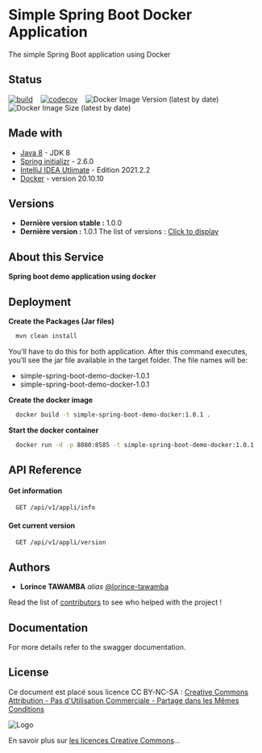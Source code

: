 # Simple Spring Boot Docker Application

The simple Spring Boot application using Docker 

## Status

[![build](https://github.com/geekymon2/carmarketplace-car-info-svc/actions/workflows/build.yml/badge.svg)](https://github.com/geekymon2/carmarketplace-car-info-svc/actions/workflows/build.yml) &nbsp;&nbsp; [![codecov](https://codecov.io/gh/geekymon2/carmarketplace-car-info-svc/branch/main/graph/badge.svg?token=LH7ATDIHTB)](https://codecov.io/gh/geekymon2/carmarketplace-car-info-svc) &nbsp;&nbsp; ![Docker Image Version (latest by date)](https://img.shields.io/docker/v/geekymon2/cm-car-info-svc) &nbsp;&nbsp; ![Docker Image Size (latest by date)](https://img.shields.io/docker/image-size/geekymon2/cm-car-info-svc)


## Made with

* [Java 8](https://www.java.com/fr/download/) - JDK 8
* [Spring initializr](https://start.spring.io/) - 2.6.0 
* [IntelliJ IDEA Utlimate](https://www.jetbrains.com/fr-fr/idea/) - Edition 2021.2.2 
* [Docker](https://www.docker.com/) - version 20.10.10 

## Versions

- **Dernière version stable :** 1.0.0
- **Dernière version :** 1.0.1
The list of versions : [Click to display](https://github.com/lorince-tawamba/spring-boot-demo-docker/tags) 

## About this Service

**Spring boot demo application using docker**

## Deployment

**Create the Packages (Jar files)**

```bash
  mvn clean install
```

You’ll have to do this for both application. After this command executes, you’ll see the jar file available in the target folder. The file names will be:

- simple-spring-boot-demo-docker-1.0.1
- simple-spring-boot-demo-docker-1.0.1

**Create the docker image**

```bash
  docker build -t simple-spring-boot-demo-docker:1.0.1 .
```

**Start the docker container**

```bash
  docker run -d -p 8080:8585 -t simple-spring-boot-demo-docker:1.0.1
```

## API Reference

#### Get information

```http
  GET /api/v1/appli/info
```

#### Get current version 

```http
  GET /api/v1/appli/version
```

## Authors

* **Lorince TAWAMBA** _alias_ [@lorince-tawamba](https://github.com/lorince-tawamba)

Read the list of [contributors](https://github.com/lorince-tawamba/spring-boot-demo-docker/contributors) to see who helped with the project ! 

## Documentation

For more details refer to the swagger documentation.

## License

Ce document est placé sous licence CC BY-NC-SA :  [Creative Commons
Attribution - Pas d'Utilisation Commerciale - Partage dans les Mêmes Conditions](https://creativecommons.org/licenses/by-nc-sa/4.0/)

![Logo](https://licensebuttons.net/l/by-nc-sa/3.0/88x31.png)

En savoir plus sur [les licences Creative Commons](https://creativecommons.org/licenses/?lang=fr-FR)...
